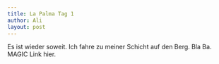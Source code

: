 ```yaml
---
title: La Palma Tag 1
author: Ali
layout: post
---
```

Es ist wieder soweit. Ich fahre zu meiner Schicht auf den Berg. Bla Ba. MAGIC Link hier. 

<span class="image right"><img src="{{ 'assets/images/pic03.jpg' | relative_url }}" alt="" /></span>

